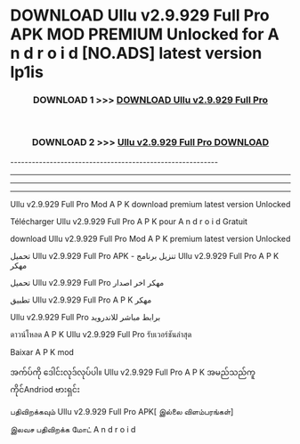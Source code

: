 # DOWNLOAD Ullu v2.9.929 Full Pro APK MOD PREMIUM Unlocked for A n d r o i d [NO.ADS] latest version lp1is 



<div align="center">

<h3>DOWNLOAD 1 >>> <a href="https://getmod2.web.app/?judul=Ullu v2.9.929 Full Pro">DOWNLOAD Ullu v2.9.929 Full Pro</a></h3><br>

<h3>DOWNLOAD 2 >>> <a href="https://getmod2.web.app/?judul=Ullu v2.9.929 Full Pro">Ullu v2.9.929 Full Pro DOWNLOAD </a></h3>

</div>
----------------------------------------------------------

----------------------------------------------------------

----------------------------------------------------------

----------------------------------------------------------

Ullu v2.9.929 Full Pro Mod A P K download premium latest version Unlocked

Télécharger Ullu v2.9.929 Full Pro A P K pour A n d r o i d Gratuit

download Ullu v2.9.929 Full Pro Mod A P K premium latest version Unlocked

تحميل Ullu v2.9.929 Full Pro APK - تنزيل برنامج Ullu v2.9.929 Full Pro A P K مهكر

تحميل Ullu v2.9.929 Full Pro مهكر اخر اصدار

تطبيق Ullu v2.9.929 Full Pro A P K مهكر

Ullu v2.9.929 Full Pro برابط مباشر للاندرويد

ดาวน์โหลด A P K Ullu v2.9.929 Full Pro รับเวอร์ชันล่าสุด

Baixar A P K mod

အက်ပ်ကို ဒေါင်းလုဒ်လုပ်ပါ။ Ullu v2.9.929 Full Pro A P K အမည်သည်ကူကိုင်Andriod ဗားရှင်း

பதிவிறக்கவும் Ullu v2.9.929 Full Pro APK[ இல்லை விளம்பரங்கள்] 
 
இலவச பதிவிறக்க மோட் A n d r o i d



